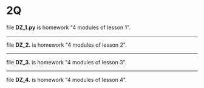 # 2Q
file **DZ_1.py** is homework "4 modules of lesson 1".
***
file **DZ_2.** is homework "4 modules of lesson 2".
***
file **DZ_3.** is homework "4 modules of lesson 3".
***
file **DZ_4.** is homework "4 modules of lesson 4".
